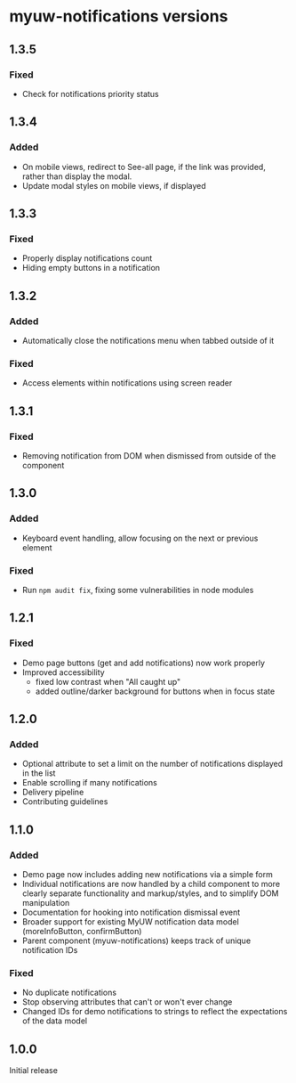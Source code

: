 # myuw-notifications versions

## 1.3.5

### Fixed
- Check for notifications priority status

## 1.3.4

### Added
- On mobile views, redirect to See-all page, if the link was provided, rather than display the modal.
- Update modal styles on mobile views, if displayed

## 1.3.3

### Fixed
- Properly display notifications count
- Hiding empty buttons in a notification

## 1.3.2

### Added
- Automatically close the notifications menu when tabbed outside of it

### Fixed
- Access elements within notifications using screen reader

## 1.3.1

### Fixed
- Removing notification from DOM when dismissed from outside of the component

## 1.3.0

### Added
- Keyboard event handling, allow focusing on the next or previous element

### Fixed
- Run `npm audit fix`, fixing some vulnerabilities in node modules

## 1.2.1

### Fixed
- Demo page buttons (get and add notifications) now work properly
- Improved accessibility
  - fixed low contrast when "All caught up"
  - added outline/darker background for buttons when in focus state

## 1.2.0

### Added
- Optional attribute to set a limit on the number of notifications displayed in the list
- Enable scrolling if many notifications
- Delivery pipeline
- Contributing guidelines

## 1.1.0

### Added
- Demo page now includes adding new notifications via a simple form
- Individual notifications are now handled by a child component to more clearly separate functionality and markup/styles, and to simplify DOM manipulation
- Documentation for hooking into notification dismissal event
- Broader support for existing MyUW notification data model (moreInfoButton, confirmButton)
- Parent component (myuw-notifications) keeps track of unique notification IDs

### Fixed
- No duplicate notifications
- Stop observing attributes that can't or won't ever change
- Changed IDs for demo notifications to strings to reflect the expectations of the data model

## 1.0.0

Initial release
